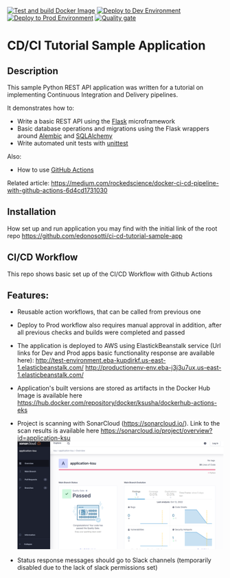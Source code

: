 [![Test and build Docker Image](https://github.com/LygutaKsusha/ci-cd-tutorial-sample-app/actions/workflows/test_and_build.yml/badge.svg?branch=main)](https://github.com/LygutaKsusha/ci-cd-tutorial-sample-app/actions/workflows/test_and_build.yml)
[![Deploy to Dev Environment](https://github.com/LygutaKsusha/ci-cd-tutorial-sample-app/actions/workflows/dev.yml/badge.svg?branch=main)](https://github.com/LygutaKsusha/ci-cd-tutorial-sample-app/actions/workflows/dev.yml)
[![Deploy to Prod Environment](https://github.com/LygutaKsusha/ci-cd-tutorial-sample-app/actions/workflows/prod.yml/badge.svg)](https://github.com/LygutaKsusha/ci-cd-tutorial-sample-app/actions/workflows/prod.yml)
[![Quality gate](https://sonarcloud.io/api/project_badges/quality_gate?project=application-ksu)](https://sonarcloud.io/summary/new_code?id=application-ksu)

# CD/CI Tutorial Sample Application

## Description

This sample Python REST API application was written for a tutorial on implementing Continuous Integration and Delivery pipelines.


It demonstrates how to:

 * Write a basic REST API using the [Flask](http://flask.pocoo.org) microframework
 * Basic database operations and migrations using the Flask wrappers around [Alembic](https://bitbucket.org/zzzeek/alembic) and [SQLAlchemy](https://www.sqlalchemy.org)
 * Write automated unit tests with [unittest](https://docs.python.org/2/library/unittest.html)

Also:

 * How to use [GitHub Actions](https://github.com/features/actions)

Related article: https://medium.com/rockedscience/docker-ci-cd-pipeline-with-github-actions-6d4cd1731030

## Installation

How set up and run application you may find with the initial link of the root repo 
https://github.com/edonosotti/ci-cd-tutorial-sample-app

## CI/CD Workflow
This repo shows basic set up of the CI/CD Workflow with Github Actions

## Features:
- Reusable action workflows, that can be called from previous one
- Deploy to Prod workflow also requires manual approval in addition, after all previous checks and builds were completed and passed
- The application is deployed to AWS using ElastickBeanstalk service (Url links for Dev and Prod apps basic functionality response are available here):
http://test-environment.eba-kupdirkf.us-east-1.elasticbeanstalk.com/
http://productionenv-env.eba-j3j3u7ux.us-east-1.elasticbeanstalk.com/
- Application's built versions are stored as artifacts in the Docker Hub
Image is available here 
https://hub.docker.com/repository/docker/ksusha/dockerhub-actions-eks
- Project is scanning with SonarCloud (https://sonarcloud.io/).
Link to the scan results is available here
https://sonarcloud.io/project/overview?id=application-ksu
![Sonar](download.png)

- Status response messages should go to Slack channels (temporarily disabled due to the lack of slack permissions set)

